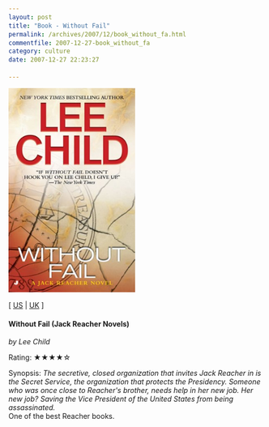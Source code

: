 ```yaml
---
layout: post
title: "Book - Without Fail"
permalink: /archives/2007/12/book_without_fa.html
commentfile: 2007-12-27-book_without_fa
category: culture
date: 2007-12-27 22:23:27

---
```


<img class="photo right" src="/assets/images/0515144312.jpg" width="250" alt="Without Fail (Jack Reacher Novels) cover" />

\[ [US](http://www.amazon.com/o/asin/0515144312) | [UK](http://www.amazon.co.uk/o/asin/0515144312) \]

#### Without Fail (Jack Reacher Novels)

<em>by Lee Child</em>

Rating: ★★★★☆

<div class="book_synopsis">
Synopsis: <em>The secretive, closed organization that invites Jack Reacher in is the Secret Service, the organization that protects the Presidency. Someone who was once close to Reacher's brother, needs help in her new job. Her new job? Saving the Vice President of the United States from being assassinated.</em>

</div>
One of the best Reacher books.
